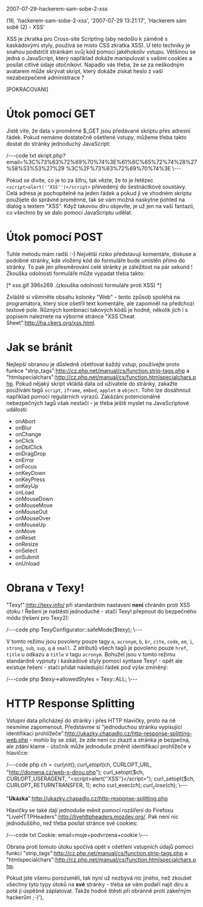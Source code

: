 2007-07-29-hackerem-sam-sobe-2-xss

(16, 'hackerem-sam-sobe-2-xss', '2007-07-29 13:21:17', 'Hackerem sám sobě (2) - XSS'

XSS je zkratka pro Cross-site Scripting (aby nedošlo k záměně s kaskádovými styly,
používá se místo CSS zkratka XSS). U této techniky je snahou podstrčit stránkám
svůj kód pomocí jakéhokoliv vstupu. Většinou se jedná o JavaScript, který
například dokáže manipulovat s vašimi cookies a posílat citlivé údaje útočníkovi.
Napadlo vás třeba, že se za neškodným avatarem může skrývat skript, který dokáže
získat heslo z vaší nezabezpečené administrace ?

[POKRACOVANI]

Útok pomocí GET
===============

Jistě víte, že data v proměnné $_GET jsou předávané skriptu přes adresní řádek.
Pokud nemáme dostatečně ošetřené vstupy, můžeme třeba takto dostat do stránky
jednoduchý JavaScript:

/---code txt
skript.php?email=%3C%73%63%72%69%70%74%3E%61%6C%65%72%74%28%27%58%53%53%27%29
%3C%2F%73%63%72%69%70%74%3E
\\---

Pokud se divíte, co je to za šifru, tak vězte, že to je řetězec
`<script>alert(''XSS'')</script>` převedený do šestnáctkové soustavy. Celá adresa
je pochopitelně na jeden řádek a pokud ji ve vhodném skriptu použijete do správné
proměnné, tak se vám možná naskytne pohled na dialog s textem "XSS". Když takovou
díru objevíte, je už jen na vaší fantazii, co všechno by se dalo pomocí JavaScriptu
udělat.

Útok pomocí POST
================

Tuhle metodu mám radši :-) Největší riziko představují komentáře, diskuse a podobné
stránky, kde vložený kód do formuláře bude umístěn přímo do stránky. To pak jen
přesměrování celé stránky je záležitost na pár sekund ! Zkouška odolnosti
formuláře může vypadat třeba takto:

[* xss.gif 396x269 .(zkouška odolnosti formuláře proti XSS) *]

Zvláště si všimněte obsahu kolonky "Web" - tento způsob spoléhá na programátora,
který sice ošetřil text komentáře, ale zapomněl na předchozí textové pole.
Různých kombinací takových kódů je hodně, několik jich i s popisem naleznete
na výborné stránce "XSS Cheat Sheet":http://ha.ckers.org/xss.html.

Jak se bránit
=============

Nejlepší obranou je důsledně ošetřovat každý vstup, používejte proto funkce
"strip_tags":http://cz.php.net/manual/cs/function.strip-tags.php a
"htmlspecialchars":http://cz.php.net/manual/cs/function.htmlspecialchars.php.
Pokud nějaký skript vkládá data od uživatele do stránky, zakažte používání tagů
`script`, `iframe`, `embed`, `applet` a `object`. Toho lze dosáhnout například
pomocí regulárních výrazů. Zakázání potencionálně nebezpečných tagů však nestačí -
je třeba ještě myslet na JavaScriptové události:

- onAbort
- onBlur
- onChange
- onClick
- onDblClick
- onDragDrop
- onError
- onFocus
- onKeyDown
- onKeyPress
- onKeyUp
- onLoad
- onMouseDown
- onMouseMove
- onMouseOut
- onMouseOver
- onMouseUp
- onMove
- onReset
- onResize
- onSelect
- onSubmit
- onUnload

Obrana v Texy!
==============

"Texy!":http://texy.info/ při standardním nastavení **není** chráněn proti XSS
útoku ! Řešení je naštěstí jednoduché - stačí Texy! přepnout do bezpečného módu
(řešení pro Texy2):

/---code php
TexyConfigurator::safeMode($texy);
\\---

V tomto režimu jsou povoleny pouze tagy `a`, `acronym`, `b`, `br`, `cite`, `code`,
`em`, `i`, `strong`, `sub`, `sup`, `q` a `small`. Z atributů všech tagů je
povoleno pouze `href`, `title` u odkazu a `title` v tagu `acronym`. Bohužel jsou
v tomto režimu standardně vypnuty i kaskádové styly pomocí syntaxe Texy! - opět
ale existuje řešení - stačí přidat následující řádek pod výše zmíněný:

/---code php
$texy->allowedStyles = Texy::ALL;
\\---

HTTP Response Splitting
=======================

Vstupní data přicházejí do stránky i přes HTTP hlavičky, proto na ně nesmíme
zapomenout. Představme si "jednoduchou stránku vypisující identifikaci
prohlížeče":http://ukazky.chapadlo.cz/http-response-splitting-web.php - mohlo
by se zdát, že zde není co zkazit a stránka je bezpečná, ale zdání klame - útočník
může jednoduše změnit identifikaci prohlížeče v hlavičce:

/---code php
$ch = curl_init();
curl_setopt($ch, CURLOPT_URL, "http://domena.cz/web-s-dirou.php");
curl_setopt($ch, CURLOPT_USERAGENT, "<script>alert(''XSS'')</script>");
curl_setopt($ch, CURLOPT_RETURNTRANSFER, 1);
echo curl_exec($ch);
curl_close($ch);
\\---

"**Ukázka**":http://ukazky.chapadlo.cz/http-response-splitting.php

Hlavičky se také dají jednoduše měnit pomocí rozšíření do Firefoxu
"LiveHTTPHeaders":http://livehttpheaders.mozdev.org/. Pak není nic jednoduššího,
než třeba posílat stránce své cookies:

/---code txt
Cookie: email=moje+podvrzena+cookie
\\---

Obrana proti tomuto útoku spočívá opět v ošetření vstupních údajů pomocí funkcí
"strip_tags":http://cz.php.net/manual/cs/function.strip-tags.php a
"htmlspecialchars":http://cz.php.net/manual/cs/function.htmlspecialchars.php.

Pokud jste všemu porozuměli, tak nyní už nezbývá nic jiného, než zkoušet všechny
tyto typy útoků na **své** stránky - třeba se vám podaří najít díru a poté ji
úspěšně záplatovat. Takže hodně štěstí při obranně proti zákeřným hackerům ;-)'),
